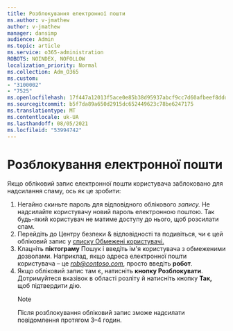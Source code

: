```yaml
---
title: Розблокування електронної пошти
ms.author: v-jmathew
author: v-jmathew
manager: dansimp
audience: Admin
ms.topic: article
ms.service: o365-administration
ROBOTS: NOINDEX, NOFOLLOW
localization_priority: Normal
ms.collection: Adm_O365
ms.custom:
- "3100002"
- "7525"
ms.openlocfilehash: 17f447a12013f5ace0e85b38d95937abcf9cc7d60afbeef8dddd1c3315eb3467
ms.sourcegitcommit: b5f7da89a650d2915dc652449623c78be6247175
ms.translationtype: MT
ms.contentlocale: uk-UA
ms.lasthandoff: 08/05/2021
ms.locfileid: "53994742"
---
```

# <a name="unblock-email"></a>Розблокування електронної пошти

Якщо обліковий запис електронної пошти користувача заблоковано для надсилання спаму, ось як це зробити:

1. Негайно скиньте пароль для відповідного облікового *запису.* Не надсилайте користувачу новий пароль електронною поштою. Так будь-який користувач не матиме доступу до нього, щоб розсилати спам.
2. Перейдіть до Центру безпеки & відповідності та подивіться, чи є цей обліковий запис у [списку Обмежені користувачі.](https://protection.office.com/#/restrictedusers)
3. Клацніть **піктограму** Пошук і введіть ім'я користувача з обмеженими дозволами. Наприклад, якщо адреса електронної пошти користувача – це *rob@contoso.com*, просто введіть **робот**.
4. Якщо обліковий запис там є, натисніть **кнопку Розблокувати**. Дотримуйтеся вказівок в області розліту й натисніть кнопку **Так,** щоб підтвердити дію.  
    > [!NOTE]
    > Після розблокування обліковий запис зможе надсилати повідомлення протягом 3–4 годин.
